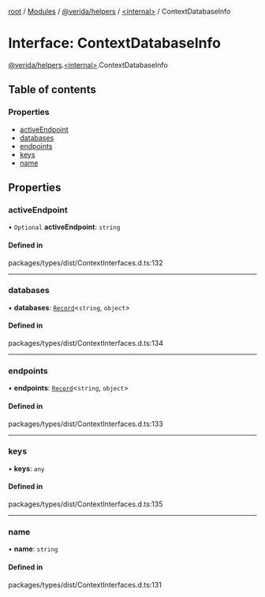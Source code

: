 [root](../README.md) / [Modules](../modules.md) / [@verida/helpers](../modules/verida_helpers.md) / [<internal\>](../modules/verida_helpers._internal_.md) / ContextDatabaseInfo

# Interface: ContextDatabaseInfo

[@verida/helpers](../modules/verida_helpers.md).[<internal\>](../modules/verida_helpers._internal_.md).ContextDatabaseInfo

## Table of contents

### Properties

- [activeEndpoint](verida_helpers._internal_.ContextDatabaseInfo.md#activeendpoint)
- [databases](verida_helpers._internal_.ContextDatabaseInfo.md#databases)
- [endpoints](verida_helpers._internal_.ContextDatabaseInfo.md#endpoints)
- [keys](verida_helpers._internal_.ContextDatabaseInfo.md#keys)
- [name](verida_helpers._internal_.ContextDatabaseInfo.md#name)

## Properties

### activeEndpoint

• `Optional` **activeEndpoint**: `string`

#### Defined in

packages/types/dist/ContextInterfaces.d.ts:132

___

### databases

• **databases**: [`Record`](../modules/verida_helpers._internal_.md#record)<`string`, `object`\>

#### Defined in

packages/types/dist/ContextInterfaces.d.ts:134

___

### endpoints

• **endpoints**: [`Record`](../modules/verida_helpers._internal_.md#record)<`string`, `object`\>

#### Defined in

packages/types/dist/ContextInterfaces.d.ts:133

___

### keys

• **keys**: `any`

#### Defined in

packages/types/dist/ContextInterfaces.d.ts:135

___

### name

• **name**: `string`

#### Defined in

packages/types/dist/ContextInterfaces.d.ts:131
